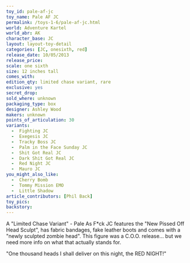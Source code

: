 ```yaml
---
toy_id: pale-af-jc
toy_name: Pale AF JC
permalink: /toys-1-6/pale-af-jc.html
world: Adventure Kartel
world_abr: AK
character_base: JC
layout: layout-toy-detail
categories: [JC, onesixth, red]
release_date: 10/05/2013
release_price: 
scale: one sixth
size: 12 inches tall
comes_with: 
edition_qty: limited chase variant, rare
exclusive: yes
secret_drop:
sold_where: unknown
packaging_type: box
designer: Ashley Wood
makers: unknown
points_of_articulation: 30
variants: 
  -  Fighting JC
  -  Exegesis JC
  -  Tracky Boss JC
  -  Palm in the Face Sunday JC
  -  Shit Got Real JC
  -  Dark Shit Got Real JC
  -  Red Night JC
  -  Mauro JC
you_might_also_like:
  -  Cherry Bomb
  -  Tommy Mission EMO
  -  Little Shadow   
article_contributors: [Phil Back]
toy_pics: 
backstory:
---
```

A "Limited Chase Variant" - Pale As F*ck JC features the "New Pissed Off Head Sculpt", has fabric bandages, fake leather boots and comes with a "newly sculpted zombie head". This figure was a C.O.O. release... but we need more info on what that actually stands for.

"One thousand heads I shall deliver on this night, the RED NIGHT!"